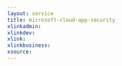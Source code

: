 ```yaml
---
layout: service
title: microsoft-cloud-app-security
xlinkadmin: 
xlinkdev: 
xlink: 
xlinkbusiness: 
xsource: 
---
```

